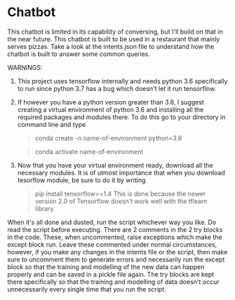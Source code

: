 # Chatbot
This chatbot is limited in its capability of conversing, but I'll build on that in the near future. This chatbot is built to be used in a restaurant that mainly serves pizzas. Take a look at the intents.json file to understand how the chatbot is built to answer some common queries.

WARNINGS:
1. This project uses tensorflow internally and needs python 3.6 specifically to run since python 3.7 has a bug which doesn't let it run      tensorflow.
2. If however you have a python version greater than 3.6, I suggest creating a virtual environment of python 3.6 and installing all the      required packages and modules there.
    To do this go to your directory in command line and type 
    > conda create -n name-of-environment python=3.6
    
    > conda activate name-of-environment
3. Now that you have your virtual environment ready, download all the necessary modules. It is of utmost importance that when you download    tesorflow module, be sure to do it by writing 
    > pip install tensorflow==1.4
   This is done because the newer version 2.0 of Tensorflow doesn't work well with the tflearn library.

When it's all done and dusted, run the script whichever way you like.
Do read the script before executing. There are 2 comments in the 2 try blocks in the code. These, when uncommented, raise exceptions which make the except block run. Leave these commented under normal circumstances, however, if you make any changes in the intents file or the script, then make sure to uncomment them to generate errors and necessarily run the except block so that the training and modelling of the new data can happen properly and can be saved in a pickle file again. The try blocks are kept there specifically so that the training and modelling of data doesn't occur unnecessarily every single time that you run the script.
